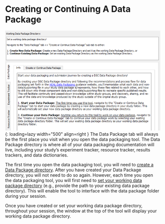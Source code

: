 # Creating or Continuing A Data Package

![](../app-screenshots/data-pkg-tab.PNG){: loading=lazy width="500" align=right } The Data Package tab will always be the first place you visit when you open the data packaging tool. The Data Package directory is where all of your data packaging documentation will live, including your study’s experiment tracker, resource tracker, results trackers, and data dictionaries.   


The first time you open the data packaging tool, you will need to [create a Data Package directory](pkgdir.md). After you have created your Data Package directory, you will not need to do so again. However, each time you open the data packaging tool, you will first need to [set your working data package directory](setdir.md) (e.g., provide the path to your existing data package directory). This will enable the tool to interface with the data package folder during your session. 

Once you have created or set your working data package directory, throughout your session, the window at the top of the tool will display your working data package directory.